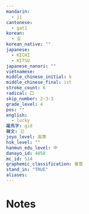 ```yaml
---
mandarin:
  - jí
cantonese:
  - gat1
korean:
  - 길
korean_native: ""
japanese:
  - KICHI
  - KITSU
japanese_nanori: ""
vietnamese:
middle_chinese_initial: k
middle_chinese_final: iɪt
stroke_count: 6
radical: 口
skip_number: 2-3-3
grade_level: 4
pos: ""
english:
  - lucky
羅馬字: gid
韓文: 긷
joyo_level: 高等
hsk_level: ""
hanmun_edu_level: 中
danayo_id: 4050
mc_id: 514
graphemic_classification: 會意
stand_in: "TRUE"
aliases:
---
```


# Notes

